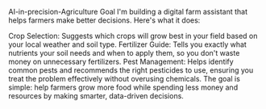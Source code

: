 AI-in-precision-Agriculture
Goal
I'm building a digital farm assistant that helps farmers make better decisions. Here's what it does:

Crop Selection: Suggests which crops will grow best in your field based on your local weather and soil type.
Fertilizer Guide: Tells you exactly what nutrients your soil needs and when to apply them, so you don't waste money on unnecessary fertilizers.
Pest Management: Helps identify common pests and recommends the right pesticides to use, ensuring you treat the problem effectively without overusing chemicals.
The goal is simple: help farmers grow more food while spending less money and resources by making smarter, data-driven decisions.
